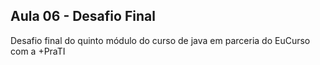 ## Aula 06 - Desafio Final

Desafio final do quinto módulo do curso de java em parceria do EuCurso com a +PraTI
